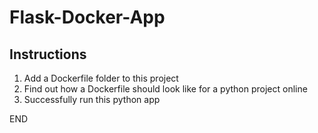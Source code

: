 # Flask-Docker-App

## Instructions

1. Add a Dockerfile folder to this project
1. Find out how a Dockerfile should look like for a python project online
1. Successfully run this python app



END
